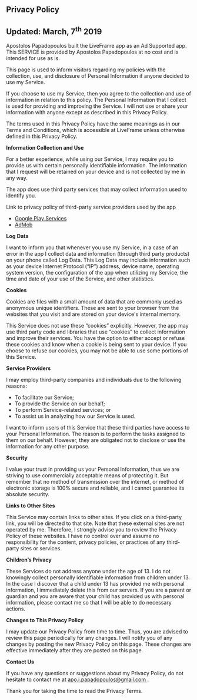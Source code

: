 <h2>
    Privacy Policy
</h2>
<h2>
    Updated: March, 7<sup>th</sup> 2019
</h2>
<p>
    Apostolos Papadopoulos built the LiveFrame app as an Ad Supported app. This
    SERVICE is provided by Apostolos Papadopoulos at no cost and is intended
    for use as is.
</p>
<p>
    This page is used to inform visitors regarding my policies with the
    collection, use, and disclosure of Personal Information if anyone decided
    to use my Service.
</p>
<p>
    If you choose to use my Service, then you agree to the collection and use
    of information in relation to this policy. The Personal Information that I
    collect is used for providing and improving the Service. I will not use or
    share your information with anyone except as described in this Privacy
    Policy.
</p>
<p>
    The terms used in this Privacy Policy have the same meanings as in our
    Terms and Conditions, which is accessible at LiveFrame unless otherwise
    defined in this Privacy Policy.
</p>
<p>
    <strong>Information Collection and Use</strong>
</p>
<p>
    For a better experience, while using our Service, I may require you to
    provide us with certain personally identifiable information. The
    information that I request will be retained on your device and is not
    collected by me in any way.
</p>
<p>
    The app does use third party services that may collect information used to
    identify you.
</p>
<p>
    Link to privacy policy of third-party service providers used by the app
</p>
<ul type="disc">
    <li>
        <a href="https://www.google.com/policies/privacy/" target="_blank">
            Google Play Services
        </a>
    </li>
    <li>
        <a
            href="https://support.google.com/admob/answer/6128543?hl=en"
            target="_blank"
        >
            AdMob
        </a>
    </li>
</ul>
<p>
    <strong>Log</strong>
    <strong> Data</strong>
</p>
<p>
    I want to inform you that whenever you use my Service, in a case of an
    error in the app I collect data and information (through third party
    products) on your phone called Log Data. This Log Data may include
    information such as your device Internet Protocol (“IP”) address, device
    name, operating system version, the configuration of the app when utilizing
    my Service, the time and date of your use of the Service, and other
    statistics.
</p>
<p>
    <strong>Cookies</strong>
</p>
<p>
    Cookies are files with a small amount of data that are commonly used as
    anonymous unique identifiers. These are sent to your browser from the
    websites that you visit and are stored on your device's internal memory.
</p>
<p>
    This Service does not use these “cookies” explicitly. However, the app may
    use third party code and libraries that use “cookies” to collect
    information and improve their services. You have the option to either
    accept or refuse these cookies and know when a cookie is being sent to your
    device. If you choose to refuse our cookies, you may not be able to use
    some portions of this Service.
</p>
<p>
    <strong>Service Providers</strong>
</p>
<p>
    I may employ third-party companies and individuals due to the following
    reasons:
</p>
<ul type="disc">
    <li>
        To facilitate our Service;
    </li>
    <li>
        To provide the Service on our behalf;
    </li>
    <li>
        To perform Service-related services; or
    </li>
    <li>
        To assist us in analyzing how our Service is used.
    </li>
</ul>
<p>
    I want to inform users of this Service that these third parties have access
    to your Personal Information. The reason is to perform the tasks assigned
    to them on our behalf. However, they are obligated not to disclose or use
    the information for any other purpose.
</p>
<p>
    <strong>Security</strong>
</p>
<p>
    I value your trust in providing us your Personal Information, thus we are
    striving to use commercially acceptable means of protecting it. But
    remember that no method of transmission over the internet, or method of
    electronic storage is 100% secure and reliable, and I cannot guarantee its
    absolute security.
</p>
<p>
    <strong>Links to Other Sites</strong>
</p>
<p>
    This Service may contain links to other sites. If you click on a
    third-party link, you will be directed to that site. Note that these
    external sites are not operated by me. Therefore, I strongly advise you to
    review the Privacy Policy of these websites. I have no control over and
    assume no responsibility for the content, privacy policies, or practices of
    any third-party sites or services.
</p>
<p>
    <strong>Children’s Privacy</strong>
</p>
<p>
    These Services do not address anyone under the age of 13. I do not
    knowingly collect personally identifiable information from children under
    13. In the case I discover that a child under 13 has provided me with
    personal information, I immediately delete this from our servers. If you
    are a parent or guardian and you are aware that your child has provided us
    with personal information, please contact me so that I will be able to do
    necessary actions.
</p>
<p>
    <strong>Changes to This Privacy Policy</strong>
</p>
<p>
    I may update our Privacy Policy from time to time. Thus, you are advised to
    review this page periodically for any changes. I will notify you of any
    changes by posting the new Privacy Policy on this page. These changes are
    effective immediately after they are posted on this page.
</p>
<p>
    <strong>Contact Us</strong>
</p>
<p>
    If you have any questions or suggestions about my Privacy Policy, do not
    hesitate to contact me at
    <a href="mailto:apo.i.papadopoulos@gmail.com">
        apo.i.papadopoulos@gmail.com
    </a>
    .
</p>
<p>
    Thank you for taking the time to read the Privacy Terms.
</p>
